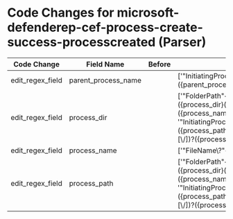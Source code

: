 # Code Changes for microsoft-defenderep-cef-process-create-success-processcreated (Parser)

| Code Change | Field Name | Before | After |
|-------------|------------|--------|-------|
| edit_regex_field | parent_process_name |  | ['"InitiatingProcessParentFileName":\s*"({parent_process_name}[^"]+)'] |
| edit_regex_field | process_dir |  | ['"FolderPath"+:\s*"+({process_path}({process_dir}(\w:)?(?:[^:\]]+)?[\\\/])?({process_name}[^\\\/"\]]+?))"', '"InitiatingProcessFolderPath":\s*"({process_path}({process_dir}([^"]+)?[\\\/])?({process_name}[^\\\/"]+))'] |
| edit_regex_field | process_name |  | ['"FileName\\?"+:\s*\\?"+(|({process_name}[^"]+?))\\?,*"', '"FolderPath"+:\s*"+({process_path}({process_dir}(\w:)?(?:[^:\]]+)?[\\\/])?({process_name}[^\\\/"\]]+?))"', '"InitiatingProcessFolderPath":\s*"({process_path}({process_dir}([^"]+)?[\\\/])?({process_name}[^\\\/"]+))', 'InitiatingProcessFileName\\?"+:\s*\\?"+({process_name}[^"]+?)\\?","'] |
| edit_regex_field | process_path |  | ['"FolderPath"+:\s*"+({process_path}({process_dir}(\w:)?(?:[^:\]]+)?[\\\/])?({process_name}[^\\\/"\]]+?))"', '"InitiatingProcessFolderPath":\s*"({process_path}({process_dir}([^"]+)?[\\\/])?({process_name}[^\\\/"]+))'] |